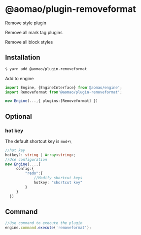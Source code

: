 # @aomao/plugin-removeformat

Remove style plugin

Remove all mark tag plugins

Remove all block styles

## Installation

```bash
$ yarn add @aomao/plugin-removeformat
```

Add to engine

```ts
import Engine, {EngineInterface} from'@aomao/engine';
import Removeformat from'@aomao/plugin-removeformat';

new Engine(...,{ plugins:[Removeformat] })
```

## Optional

### hot key

The default shortcut key is `mod+\`

```ts
//hot key
hotkey?: string | Array<string>;
//Use configuration
new Engine(...,{
     config:{
         "redo":{
             //Modify shortcut keys
             hotkey: "shortcut key"
         }
     }
  })
```

## Command

```ts
//Use command to execute the plugin
engine.command.execute('removeformat');
```

